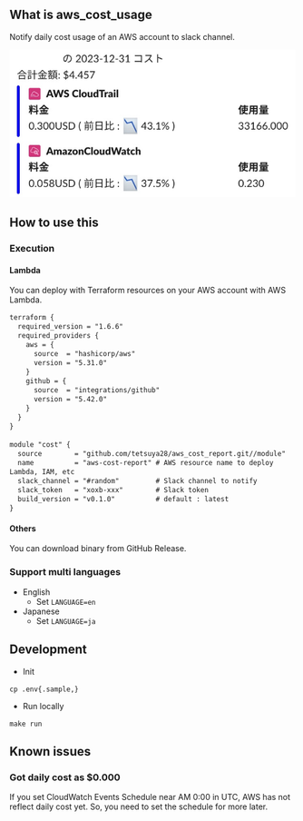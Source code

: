 ## What is aws_cost_usage
Notify daily cost usage of an AWS account to slack channel.

![](./docs/notification.jpg)

## How to use this
### Execution
#### Lambda
You can deploy with Terraform resources on your AWS account with AWS Lambda.

```hcl
terraform {
  required_version = "1.6.6"
  required_providers {
    aws = {
      source  = "hashicorp/aws"
      version = "5.31.0"
    }
    github = {
      source  = "integrations/github"
      version = "5.42.0"
    }
  }
}

module "cost" {
  source        = "github.com/tetsuya28/aws_cost_report.git//module"
  name          = "aws-cost-report" # AWS resource name to deploy Lambda, IAM, etc
  slack_channel = "#random"         # Slack channel to notify
  slack_token   = "xoxb-xxx"        # Slack token
  build_version = "v0.1.0"          # default : latest
}
```

#### Others
You can download binary from GitHub Release.

### Support multi languages
- English
  - Set `LANGUAGE=en`
- Japanese
  - Set `LANGUAGE=ja`

## Development
- Init
```
cp .env{.sample,}
```

- Run locally
```
make run
```

## Known issues
### Got daily cost as $0.000
If you set CloudWatch Events Schedule near AM 0:00 in UTC, AWS has not reflect daily cost yet.
So, you need to set the schedule for more later.
